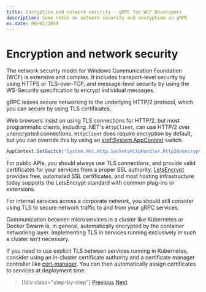 ```yaml
---
title: Encryption and network security - gRPC for WCF Developers
description: Some notes on network security and encryption in gRPC
ms.date: 09/02/2019
---
```


# Encryption and network security

The network security model for Windows Communication Foundation (WCF) is extensive and complex. It includes transport-level security by using HTTPS or TLS-over-TCP, and message-level security by using the WS-Security specification to encrypt individual messages.

gRPC leaves secure networking to the underlying HTTP/2 protocol, which you can secure by using TLS certificates.

Web browsers insist on using TLS connections for HTTP/2, but most programmatic clients, including .NET's `HttpClient`, can use HTTP/2 over unencrypted connections. `HttpClient` does require encryption by default, but you can override this by using an <xref:System.AppContext> switch.

```csharp
AppContext.SetSwitch("System.Net.Http.SocketsHttpHandler.Http2UnencryptedSupport", true);
```

For public APIs, you should always use TLS connections, and provide valid certificates for your services from a proper SSL authority. [LetsEncrypt](https://letsencrypt.org) provides free, automated SSL certificates, and most hosting infrastructure today supports the LetsEncrypt standard with common plug-ins or extensions.

For internal services across a corporate network, you should still consider using TLS to secure network traffic to and from your gRPC services.

Communication between microservices in a cluster like Kubernetes or Docker Swarm is, in general, automatically encrypted by the container networking layer. Implementing TLS in services running exclusively in such a cluster isn't necessary.

If you need to use explicit TLS between services running in Kubernetes, consider using an in-cluster certificate authority and a certificate manager controller like [cert-manager](https://docs.cert-manager.io/en/latest/). You can then automatically assign certificates to services at deployment time.

>[!div class="step-by-step"]
>[Previous](channel-credentials.md)
>[Next](grpc-in-production.md)

